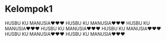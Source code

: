 # Kelompok1
HUSBU KU MANUSIA❤❤❤
HUSBU KU MANUSIA❤❤❤
HUSBU KU MANUSIA❤❤❤
HUSBU KU MANUSIA❤❤❤
HUSBU KU MANUSIA❤❤❤
HUSBU KU MANUSIA❤❤❤
HUSBU KU MANUSIA❤❤❤
